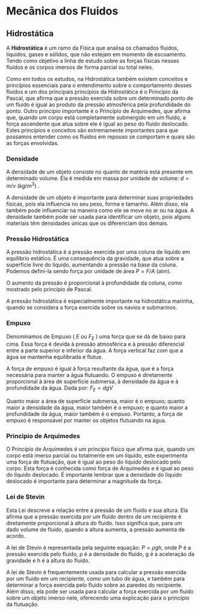 # Mecânica dos Fluidos

## Hidrostática

A **Hidrostática** é um ramo da Física que analisa os chamados fluidos, líquidos, gases e sólidos, que não estejam em momento de escoamento. Tendo como objetivo a linha de estudo sobre as forças físicas nesses fluidos e os corpos imersos de forma parcial ou total neles.

Como em todos os estudos, na Hidrostática também existem conceitos e princípios essenciais para o entendimento sobre o comportamento desses fluidos e um dos principais princípios da Hidrostática é o Princípio da Pascal, que afirma que a pressão exercida sobre um determinado ponto de um fluido é igual ao produto da pressão atmosférica pela profundidade do ponto. Outro princípio importante é o Princípio de Arquimedes, que afirma que, quando um corpo está completamente submergido em um fluido, a força ascendente que atua sobre ele é igual ao peso do fluido deslocado. Estes princípios e conceitos são extremamente importantes para que possamos entender como os fluidos em repouso se comportam e quais são as forças envolvidas.


### Densidade

A densidade de um objeto consiste no quanto de matéria está presente em determinado volume. Ela é medida em massa por unidade de volume: $d=m/v$ $(kg/m^3)$ .

A densidade de um objeto é importante para determinar suas propriedades físicas, pois ela influencia no seu peso, forma e tamanho. Além disso, ela também pode influenciar na maneira como ele se move no ar ou na água. A densidade também pode ser usada para identificar um objeto, pois alguns materiais têm densidades únicas que os diferenciam dos demais.

### Pressão Hidrostática

A pressão hidrostática é a pressão exercida por uma coluna de líquido em equilíbrio estático. É uma consequência da gravidade, que atua sobre a superfície livre do líquido, aumentando a pressão na base da coluna.
Podemos defini-la sendo força por unidade de área $P=F/A$ (atm).

O aumento da pressão é proporcional à profundidade da coluna, como mostrado pelo princípio de Pascal.

A pressão hidrostática é especialmente importante na hidrostática marinha, quando se considera a força exercida sobre os navios e submarinos.

### Empuxo

Denominamos de Empuxo ( $E$ ou $F_E$ ) uma força que se dá de baixo para cima. Essa força é devida à pressão atmosférica e à pressão diferencial entre a parte superior e inferior da água. A força vertical faz com que a água se mantenha equilibrada e flutue.

A força de empuxo é igual à força resultante da água, que é a força necessária para manter a água flutuando. O empuxo é diretamente proporcional à área de superfície submersa, à densidade da água e à profundidade da água. Dada por: $F_E=dgV$

Quanto maior a área de superfície submersa, maior é o empuxo; quanto maior a densidade da água, maior também é o empuxo; e quanto maior a profundidade da água, maior também é o empuxo. Portanto, a força de empuxo é responsável por manter os objetos flutuando na água.

### Principio de Arquimedes

O Princípio de Arquimedes é um princípio físico que afirma que, quando um corpo está imerso parcial ou totalmente em um líquido, este experimenta uma força de flutuação, que é igual ao peso do líquido deslocado pelo corpo. Esta força é conhecida como força de Arquimedes e é igual ao peso do líquido deslocado. É importante lembrar que a densidade do líquido deslocado é importante para determinar a magnitude da força.

### Lei de Stevin

Esta Lei descreve a relação entre a pressão de um fluido e sua altura. Ela afirma que a pressão exercida por um fluido dentro de um recipiente é diretamente proporcional à altura do fluido. Isso significa que, para um dado volume de fluido, quando a altura aumenta, a pressão aumenta de acordo.

A lei de Stevin é representada pela seguinte equação: $P=ρgh$, onde P é a pressão exercida pelo fluido, ρ é a densidade do fluido, g é a aceleração da gravidade e h é a altura do fluido.

A lei de Stevin é frequentemente usada para calcular a pressão exercida por um fluido em um recipiente, como um tubo de água, e também para determinar a força exercida pelo fluido sobre as paredes do recipiente. Além disso, ela pode ser usada para calcular a força exercida por um fluido sobre um objeto imerso nele, oferecendo uma explicação para o princípio da flutuação.
